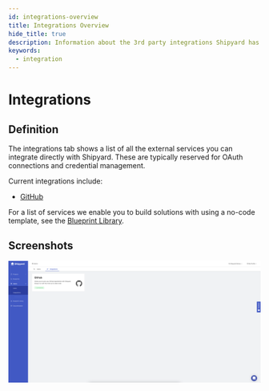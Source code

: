 ```yaml
---
id: integrations-overview
title: Integrations Overview
hide_title: true
description: Information about the 3rd party integrations Shipyard has.
keywords:
  - integration
---
```


# Integrations

## Definition

The integrations tab shows a list of all the external services you can integrate directly with Shipyard. These are typically reserved for OAuth connections and credential management.

Current integrations include:

- [GitHub](github-integration.md)

For a list of services we enable you to build solutions with using a no-code template, see the [Blueprint Library](../../blueprint-library.md).

## Screenshots

![Integration Tab](../../../.gitbook/assets/image_109.png)

